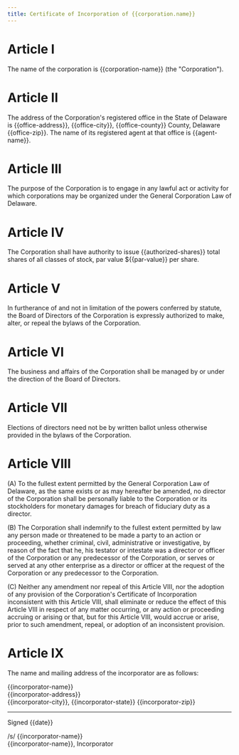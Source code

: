 ```yaml
---
title: Certificate of Incorporation of {{corporation.name}}
---
```


# Article I

The name of the corporation is {{corporation-name}} (the "Corporation").

# Article II

The address of the Corporation's registered office in the State of Delaware is {{office-address}}, {{office-city}}, {{office-county}} County, Delaware {{office-zip}}. The name of its registered agent at that office is {{agent-name}}.

# Article III

The purpose of the Corporation is to engage in any lawful act or activity for which corporations may be organized under the General Corporation Law of Delaware.

# Article IV

The Corporation shall have authority to issue {{authorized-shares}} total shares of all classes of stock, par value ${{par-value}} per share.

# Article V

In furtherance of and not in limitation of the powers conferred by statute, the Board of Directors of the Corporation is expressly authorized to make, alter, or repeal the bylaws of the Corporation.

# Article VI

The business and affairs of the Corporation shall be managed by or under the direction of the Board of Directors.

# Article VII

Elections of directors need not be by written ballot unless otherwise provided in the bylaws of the Corporation.

# Article VIII

(A) To the fullest extent permitted by the General Corporation Law of Delaware, as the same exists or as may hereafter be amended, no director of the Corporation shall be personally liable to the Corporation or its stockholders for monetary damages for breach of fiduciary duty as a director.

(B) The Corporation shall indemnify to the fullest extent permitted by law any person made or threatened to be made a party to an action or proceeding, whether criminal, civil, administrative or investigative, by reason of the fact that he, his testator or intestate was a director or officer of the Corporation or any predecessor of the Corporation, or serves or served at any other enterprise as a director or officer at the request of the Corporation or any predecessor to the Corporation.

(C) Neither any amendment nor repeal of this Article VIII, nor the adoption of any provision of the Corporation's Certificate of Incorporation inconsistent with this Article VIII, shall eliminate or reduce the effect of this Article VIII in respect of any matter occurring, or any action or proceeding accruing or arising or that, but for this Article VIII, would accrue or arise, prior to such amendment, repeal, or adoption of an inconsistent provision.

# Article IX

The name and mailing address of the incorporator are as follows:

{{incorporator-name}}  
{{incorporator-address}}  
{{incorporator-city}}, {{incorporator-state}} {{incorporator-zip}}

---

Signed {{date}}

/s/ {{incorporator-name}}  
{{incorporator-name}}, Incorporator
